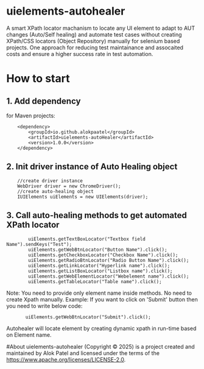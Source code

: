# uielements-autohealer
A smart XPath locator machanism to locate any UI element to adapt to AUT changes (Auto/Self healing) and automate test cases without creating XPath/CSS locators (Object Repository) manually for selenium based projects. One approach for reducing test maintainance and assocaited costs and ensure a higher success rate in test automation.

# How to start

## 1. Add dependency

for Maven projects:

        <dependency>
            <groupId>io.github.alokpaatel</groupId>
            <artifactId>uielements-autoHealer</artifactId>
            <version>1.0.0</version>
        </dependency>

## 2. Init driver instance of Auto Healing object

        //create driver instance
        WebDriver driver = new ChromeDriver();
        //create auto-healing object
        IUIElements uiElements = new UIElements(driver);

## 3. Call auto-healing methods to get automated XPath locator

            uiElements.getTextBoxLocator("Textbox field Name").sendKeys("Test");
            uiElements.getWebBtnLocator("Button Name").click();
            uiElements.getCheckboxLocator("Checkbox Name").click();
            uiElements.getRadioBtnLocator("Radio Button Name").click();
            uiElements.getLinkLocator("Hyperlink name").click();
            uiElements.getListBoxLocator("Listbox name").click();
            uiElements.getWebElementLocator("Webelement name").click();
            uiElements.getTableLocator("Table name").click();

  Note: You need to provide only element name inside methods. No need to create Xpath manually.
  Example: If you want to click on 'Submit' button then you need to write below code:
  
           uiElements.getWebBtnLocator("Submit").click();
           
  Autohealer will locate element by creating dynamic xpath in run-time based on Element name.


#About
uielements-autohealer (Copyright © 2025) is a project created and maintained by  Alok Patel and licensed under the terms of the https://www.apache.org/licenses/LICENSE-2.0.
           

  




